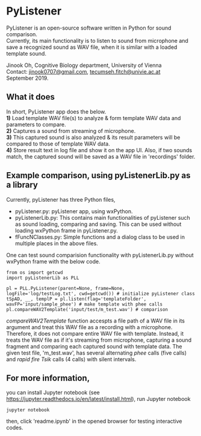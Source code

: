 # PyListener

PyListener is an open-source software written in Python for sound comparison.<br>
Currently, its main functionality is to listen to sound from microphone and save a recognized sound as WAV file, when it is similar with a loaded template sound.

Jinook Oh, Cognitive Biology department, University of Vienna<br>
Contact: jinook0707@gmail.com, tecumseh.fitch@univie.ac.at<br>
September 2019.


## What it does

In short, PyListener app does the below.<br>
**1)** Load template WAV file(s) to analyze & form template WAV data and parameters to compare.<br>
**2)** Captures a sound from streaming of microphone.<br>
**3)** This captured sound is also analyzed & its result parameters will be compared to those of template WAV data.<br>
**4)** Store result text in log file and show it on the app UI. Also, if two sounds match, the captured sound will be saved as a WAV file in 'recordings' folder.

## Example comparison, using pyListenerLib.py as a library

Currently, pyListener has three Python files, 

- pyListener.py: pyListener app, using wxPython.
- pyListenerLib.py: This contains main functionalities of pyListener such as sound loading, comparing and saving. This can be used without loading wxPython frame in pyListener.py.
- fFuncNClasses.py: Simple functions and a dialog class to be used in multiple places in the above files.

One can test sound comparision functionality with pyListenerLib.py without wxPython frame with the below code.

```
from os import getcwd
import pyListenerLib as PLL

pl = PLL.PyListener(parent=None, frame=None, logFile='log/testLog.txt', cwd=getcwd()) # initialize pyListener class
tSpAD, __, templP = pl.listen(flag='templateFolder', wavFP='input/sample_phee') # make template with phee calls
pl.compareWAV2Template('input/test/m_test.wav') # comparison
```

*compareWAV2Template* function accespts a file path of a WAV file in its argument and treat this WAV file as a recording with a microphone. Therefore, it does not compare entire WAV file with template. Instead, it treats the WAV file as if it's streaming from microphone, capturing a sound fragment and comparing each captured sound with template data.
The given test file, 'm_test.wav', has several alternating *phee* calls (five calls) and *rapid fire Tsik* calls (4 calls) with silent intervals.


## For more information, 
you can install Jupyter notebook (see https://jupyter.readthedocs.io/en/latest/install.html),
run Jupyter notebook
```
jupyter notebook
```
then, click 'readme.ipynb' in the opened browser for testing interactive codes.

